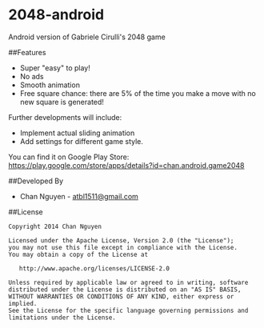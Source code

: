 2048-android
============

Android version of Gabriele Cirulli's 2048 game


##Features

* Super "easy" to play!
* No ads
* Smooth animation
* Free square chance: there are 5% of the time you make a move with no new square is generated!


Further developments will include:

* Implement actual sliding animation
* Add settings for different game style.

You can find it on Google Play Store:
https://play.google.com/store/apps/details?id=chan.android.game2048


##Developed By

* Chan Nguyen - <atbl1511@gmail.com>



##License


    Copyright 2014 Chan Nguyen

    Licensed under the Apache License, Version 2.0 (the "License");
    you may not use this file except in compliance with the License.
    You may obtain a copy of the License at

       http://www.apache.org/licenses/LICENSE-2.0

    Unless required by applicable law or agreed to in writing, software
    distributed under the License is distributed on an "AS IS" BASIS,
    WITHOUT WARRANTIES OR CONDITIONS OF ANY KIND, either express or implied.
    See the License for the specific language governing permissions and
    limitations under the License.
